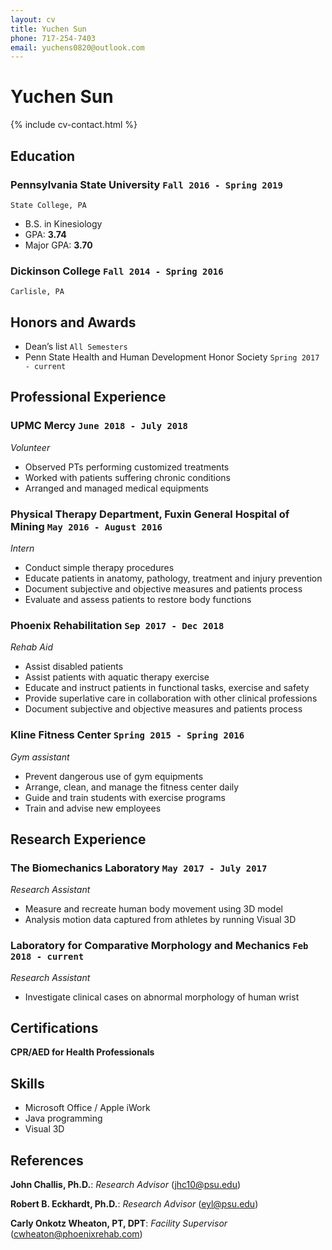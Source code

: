 ```yaml
---
layout: cv
title: Yuchen Sun
phone: 717-254-7403
email: yuchens0820@outlook.com
---
```


# Yuchen __Sun__

<!--
include contact information from the front matter
Supported arguments:
    - homepage: url, text
    - phone
    - email
-->
{% include cv-contact.html %}

## Education

### __Pennsylvania State University__ `Fall 2016 - Spring 2019`
```
State College, PA
```
- B.S. in Kinesiology
- GPA: __3.74__
- Major GPA: __3.70__

### __Dickinson College__ `Fall 2014 - Spring 2016`
```
Carlisle, PA
```

## Honors and Awards

- Dean’s list `All Semesters`
- Penn State Health and Human Development Honor Society `Spring 2017 - current`

## Professional Experience

### __UPMC Mercy__ `June 2018 - July 2018`
_Volunteer_
- Observed PTs performing customized treatments
- Worked with patients suffering chronic conditions
- Arranged and managed medical equipments

### __Physical Therapy Department, Fuxin General Hospital of Mining__ `May 2016 - August 2016`
_Intern_
- Conduct simple therapy procedures
- Educate patients in anatomy, pathology, treatment and injury prevention   
- Document subjective and objective measures and patients process
- Evaluate and assess patients to restore body functions  

### __Phoenix Rehabilitation__ `Sep 2017 - Dec 2018`
_Rehab Aid_
- Assist disabled patients
- Assist patients with aquatic therapy exercise 
- Educate and instruct patients in functional tasks, exercise and safety
- Provide superlative care in collaboration with other clinical professions
- Document subjective and objective measures and patients process

### __Kline Fitness Center__ `Spring 2015 - Spring 2016`
_Gym assistant_
- Prevent dangerous use of gym equipments
- Arrange, clean, and manage the fitness center daily
- Guide and train students with exercise programs
- Train and advise new employees

## Research Experience

### __The Biomechanics Laboratory__ `May 2017 - July 2017`
_Research Assistant_
- Measure and recreate human body movement using 3D model
- Analysis motion data captured from athletes by running Visual 3D

### __Laboratory for Comparative Morphology and Mechanics__ `Feb 2018 - current`
_Research Assistant_
- Investigate clinical cases on abnormal morphology of human wrist

## Certifications
__CPR/AED for Health Professionals__

## Skills

- Microsoft Office / Apple iWork
- Java programming
- Visual 3D

## References

__John Challis, Ph.D.__: _Research Advisor_  (jhc10@psu.edu)

__Robert B. Eckhardt, Ph.D.__: _Research Advisor_   (eyl@psu.edu)

__Carly Onkotz Wheaton, PT, DPT__: _Facility Supervisor_   (cwheaton@phoenixrehab.com)
